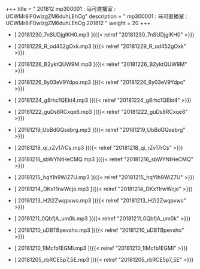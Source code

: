 +++
title = " 201812 mp300001 : 马可直播室 : UCWMr8iF0wIzgZM6duhLEhOg"
description = "  mp300001 : 马可直播室 : UCWMr8iF0wIzgZM6duhLEhOg 201812 "
weight = 20
+++



* [ 20181230_7nSUDjglKH0.mp3 ]({{< relref "20181230_7nSUDjglKH0" >}})


* [ 20181229_R_od452gOxk.mp3 ]({{< relref "20181229_R_od452gOxk" >}})


* [ 20181226_B2yktQUW9M.mp3 ]({{< relref "20181226_B2yktQUW9M" >}})


* [ 20181226_6y03eV9Ydpo.mp3 ]({{< relref "20181226_6y03eV9Ydpo" >}})


* [ 20181224_g8rhc1QEkt4.mp3 ]({{< relref "20181224_g8rhc1QEkt4" >}})


* [ 20181222_guDs8RCxqe8.mp3 ]({{< relref "20181222_guDs8RCxqe8" >}})


* [ 20181219_UbBdGQsebrg.mp3 ]({{< relref "20181219_UbBdGQsebrg" >}})


* [ 20181218_qi_rZv17rCs.mp3 ]({{< relref "20181218_qi_rZv17rCs" >}})


* [ 20181216_sbWYNtHeCMQ.mp3 ]({{< relref "20181216_sbWYNtHeCMQ" >}})


* [ 20181215_hqYIh9WiZ7U.mp3 ]({{< relref "20181215_hqYIh9WiZ7U" >}})


* [ 20181214_DKx11rwWcjo.mp3 ]({{< relref "20181214_DKx11rwWcjo" >}})


* [ 20181213_H2I2Zwqpvws.mp3 ]({{< relref "20181213_H2I2Zwqpvws" >}})


* [ 20181211_0QbfjA_um0k.mp3 ]({{< relref "20181211_0QbfjA_um0k" >}})


* [ 20181210_uDBTBpevsho.mp3 ]({{< relref "20181210_uDBTBpevsho" >}})


* [ 20181210_1IMcfb1EGMI.mp3 ]({{< relref "20181210_1IMcfb1EGMI" >}})


* [ 20181205_rbRCE5p7_5E.mp3 ]({{< relref "20181205_rbRCE5p7_5E" >}})

